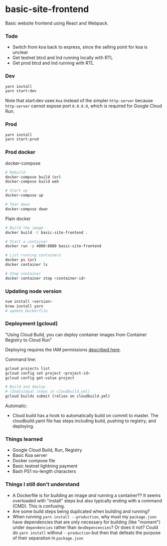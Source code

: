 # basic-site-frontend

Basic website frontend using React and Webpack.

### Todo

- Switch from koa back to express, since the selling point for koa is unclear 
- Get testnet btcd and lnd running locally with RTL
- Get prod btcd and lnd running with RTL 

### Dev

```sh
yarn install
yarn start:dev
```

Note that start:dev uses `Koa` instead of the simpler `http-server` because
`http-server` cannot expose port `0.0.0.0`, which is required for Google Cloud
Run.

### Prod

```sh
yarn install
yarn start-prod
```

### Prod docker

docker-compose

```sh
# Rebuild
docker-compose build (or)
docker-compose build web

# Start up
docker-compose up

# Tear down
docker-compose down
```

Plain docker

```sh
# Build the image
docker build -t basic-site-frontend .

# Start a container
docker run -p 4000:8080 basic-site-frontend

# List running containers
docker ps (or)
docker container ls

# Stop container
docker container stop <container-id>
```

### Updating node version

```sh
nvm install <version>
brew install yarn
# update Dockerfile
```

### Deployment (gcloud)

"Using Cloud Build, you can deploy container images from Container Registry to Cloud Run"

Deploying requires the IAM permissions [described here](https://cloud.google.com/cloud-build/docs/deploying-builds/deploy-cloud-run).

Command line:

```sh
gcloud projects list
gcloud config set project <project-id>
gcloud config get-value project

# Build and deploy
# (Individual steps in cloudbuild.yml) 
gcloud builds submit (relies on cloudbuild.yml)
```

Automatic:

- Cloud build has a hook to automatically build on commit to master. The
  cloudbuild.yaml file has steps including build, pushing to registry, and
  deploying.
  
### Things learned

- Google Cloud Build, Run, Registry
- Basic Koa server
- Docker compose file
- Basic testnet lightning payment
- Bash PS1 no-length characters

### Things I still don't understand

- A Dockerfile is for building an image _and_ running a container?? It seems
  overloaded with "install" steps but also typically ending with a command
  (CMD). This is confusing.
- Are some build steps being duplicated when building and running?
- When running `yarn install --production`, why must my `package.json` have
  dependencies that are only necessary for building (like "moment") under
  `dependencies` rather than `devDepencencies`? Or does it not? Could do
  `yarn install` without `--production` but then that defeats the purpose of
  their separation in `package.json` 